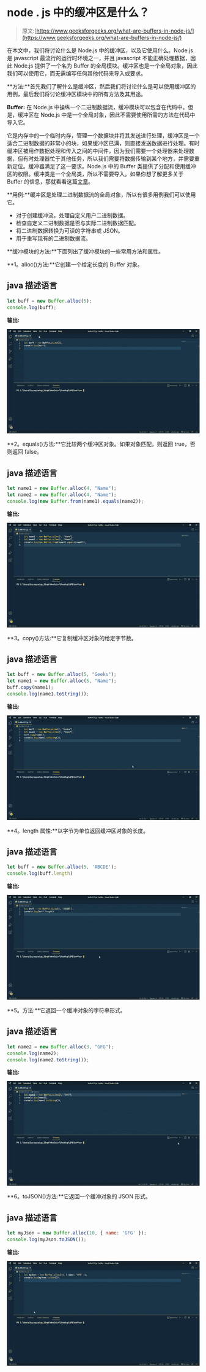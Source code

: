 # node . js 中的缓冲区是什么？

> 原文:[https://www.geeksforgeeks.org/what-are-buffers-in-node-js/](https://www.geeksforgeeks.org/what-are-buffers-in-node-js/)

在本文中，我们将讨论什么是 Node.js 中的缓冲区，以及它使用什么。Node.js 是 javascript 最流行的运行时环境之一，并且 javascript 不能正确处理数据，因此 Node.js 提供了一个名为 Buffer 的全局模块。缓冲区也是一个全局对象，因此我们可以使用它，而无需编写任何其他代码来导入或要求。

**方法:**首先我们了解什么是缓冲区，然后我们将讨论什么是可以使用缓冲区的用例，最后我们将讨论缓冲区模块中的所有方法及其用途。

**Buffer:** 在 Node.js 中操纵一个二进制数据流，缓冲模块可以包含在代码中。但是，缓冲区在 Node.js 中是一个全局对象，因此不需要使用所需的方法在代码中导入它。

它是内存中的一个临时内存，管理一个数据块并将其发送进行处理，缓冲区是一个适合二进制数据的非常小的块，如果缓冲区已满，则直接发送数据进行处理。有时缓冲区被用作数据处理和传入之间的中间件，因为我们需要一个处理器来处理数据，但有时处理器忙于其他任务，所以我们需要将数据传输到某个地方，并需要重新定位。缓冲器满足了这一要求。Node.js 中的 Buffer 类提供了分配和使用缓冲区的权限。缓冲类是一个全局类，所以不需要导入。如果你想了解更多关于 Buffer 的信息，那就看看这篇[文章](https://www.geeksforgeeks.org/node-js-buffers/)。

**用例:**缓冲区是处理二进制数据流的全局对象，所以有很多用例我们可以使用它。

*   对于创建缓冲流，处理自定义用户二进制数据。
*   检查自定义二进制数据是否与实际二进制数据匹配。
*   将二进制数据转换为可读的字符串或 JSON。
*   用于重写现有的二进制数据流。

**缓冲模块的方法:**下面列出了缓冲模块的一些常用方法和属性。

**1。alloc()方法:**它创建一个给定长度的 Buffer 对象。

## java 描述语言

```js
let buff = new Buffer.alloc(5);
console.log(buff);
```

**输出:**

![](img/0c0f68cf7e66c80eea5f5d4c3c1b9246.png)

**2。equals()方法:**它比较两个缓冲区对象。如果对象匹配，则返回 true，否则返回 false。

## java 描述语言

```js
let name1 = new Buffer.alloc(4, "Name");
let name2 = new Buffer.alloc(4, "Name");
console.log(new Buffer.from(name1).equals(name2));
```

**输出:**

![](img/eb3c6702ff3bc0f0988b93386639d6df.png)

**3。copy()方法:**它复制缓冲区对象的给定字节数。

## java 描述语言

```js
let buff = new Buffer.alloc(5, "Geeks");
let name1 = new Buffer.alloc(5, "Name");
buff.copy(name1);
console.log(name1.toString());
```

**输出:**

![](img/c87dd05e6a6acf6c5b719c3bab856975.png)

**4。length 属性:**以字节为单位返回缓冲区对象的长度。

## java 描述语言

```js
let buff = new Buffer.alloc(5, 'ABCDE');
console.log(buff.length)
```

**输出:**

![](img/27ddc2d5600c70d919e2e07601689a9f.png)

**5。方法:**它返回一个缓冲对象的字符串形式。

## java 描述语言

```js
let name2 = new Buffer.alloc(3, "GFG");
console.log(name2);
console.log(name2.toString());
```

**输出:**

![](img/3a66df643aa0973ed1d60fdb5f5919f7.png)

**6。toJSON()方法:**它返回一个缓冲对象的 JSON 形式。

## java 描述语言

```js
let myJson = new Buffer.alloc(10, { name: 'GFG' });
console.log(myJson.toJSON());
```

**输出:**

![](img/88e4fc58600888732656456969648326.png)